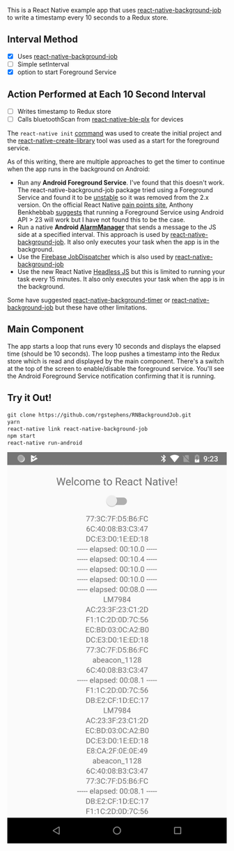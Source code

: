This is a React Native example app that uses [react-native-background-job](https://github.com/vikeri/react-native-background-job) to write a timestamp every 10 seconds to a Redux store.

## Interval Method

- [x] Uses [react-native-background-job](https://github.com/vikeri/react-native-background-job)
- [ ] Simple setInterval
- [x] option to start Foreground Service

## Action Performed at Each 10 Second Interval

- [ ] Writes timestamp to Redux store
- [ ] Calls bluetoothScan from [react-native-ble-plx](https://github.com/Polidea/react-native-ble-plx) for devices

The `react-native init` [command](https://facebook.github.io/react-native/docs/getting-started.html) was used to create the initial project and the [react-native-create-library](https://github.com/frostney/react-native-create-library) tool was used as a start for the foreground service.

As of this writing, there are multiple approaches to get the timer to continue when the app runs in the background on Android:

* Run any **Android Foreground Service**.  I've found that this doesn't work. The react-native-background-job package tried using a Foreground Service and found it to be [unstable](https://github.com/vikeri/react-native-background-job/issues/39) so it was removed from the 2.x version. On the official React Native [pain points site](https://react-native.canny.io), Anthony Benkhebbab [suggests](https://react-native.canny.io/feature-requests/p/background-timer-execution) that running a Foreground Service using Android API > 23 will work but I have not found this to be the case.
* Run a native **Android [AlarmManager]((https://facebook.github.io/react-native/docs/native-modules-android.html#sending-events-to-javascript))** that sends a message to the JS side at a specified interval. This approach is used by [react-native-background-job](https://github.com/vikeri/react-native-background-job).  It also only executes your task when the app is in the background.  
* Use the [Firebase JobDispatcher](https://github.com/firebase/firebase-jobdispatcher-android) which is also used by [react-native-background-job](https://github.com/vikeri/react-native-background-job)
* Use the new React Native [Headless JS](https://facebook.github.io/react-native/docs/headless-js-android.html) but this is limited to running your task every 15 minutes. It also only executes your task when the app is in the background.

Some have suggested [react-native-background-timer](https://www.npmjs.com/package/react-native-background-timer) or [react-native-background-job](https://github.com/vikeri/react-native-background-job) but these have other limitations. 


## Main Component

The app starts a loop that runs every 10 seconds and displays the elapsed time (should be 10 seconds). The loop pushes a timestamp into the Redux store which is read and displayed by the main component. There's a switch at the top of the screen to enable/disable the foreground service. You'll see the Android Foreground Service notification confirming that it is running.

## Try it Out!

```
git clone https://github.com/rgstephens/RNBackgroundJob.git
yarn
react-native link react-native-background-job
npm start
react-native run-android
```

![Screenshot](screenshot.png)
